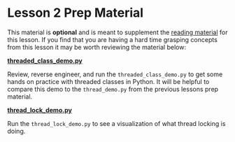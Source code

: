 # Lesson 2 Prep Material

This material is **optional** and is meant to supplement the [reading material](prepare.md) for this lesson. If you find that you are having a hard time grasping concepts from this lesson it may be worth reviewing the material below:

**[threaded_class_demo.py](../prep/threaded_class_demo.py/)**

Review, reverse engineer, and run the `threaded_class_demo.py` to get some hands on practice with threaded classes in Python. It will be helpful to compare this demo to the `thread_demo.py` from the previous lessons prep material.

**[thread_lock_demo.py](../prep/thread_lock_demo.py/)**

Run the `thread_lock_demo.py` to see a visualization of what thread locking is doing.